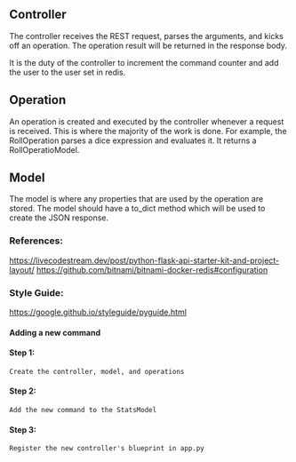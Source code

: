 
## Controller

The controller receives the REST request, parses the arguments, and kicks off an operation. The operation result will be returned in the response body.

It is the duty of the controller to increment the command counter and add the user to the user set in redis.

## Operation

An operation is created and executed by the controller whenever a request is received. This is where the majority of the work is done. For example, the RollOperation parses a dice expression and evaluates it. It returns a RollOperatioModel.

## Model

The model is where any properties that are used by the operation are stored. The model should have a to_dict method which will be used to create the JSON response.

### References:
https://livecodestream.dev/post/python-flask-api-starter-kit-and-project-layout/
https://github.com/bitnami/bitnami-docker-redis#configuration

### Style Guide:
https://google.github.io/styleguide/pyguide.html

#### Adding a new command

#### Step 1:
    Create the controller, model, and operations

#### Step 2:
    Add the new command to the StatsModel

#### Step 3:
    Register the new controller's blueprint in app.py
